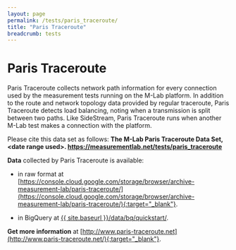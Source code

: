 ```yaml
---
layout: page
permalink: /tests/paris_traceroute/
title: "Paris Traceroute"
breadcrumb: tests
---
```


# Paris Traceroute

Paris Traceroute collects network path information for every connection used by the measurement tests running on the M-Lab platform. In addition to the route and network topology data provided by regular traceroute, Paris Traceroute detects load balancing, noting when a transmission is split between two paths. Like SideStream, Paris Traceroute runs when another M-Lab test makes a connection with the platform.

Please cite this data set as follows: **The M-Lab Paris Traceroute Data Set, &lt;date range used&gt;. https://measurementlab.net/tests/paris_traceroute**

**Data** collected by Paris Traceroute is available:

* in raw format at [https://console.cloud.google.com/storage/browser/archive-measurement-lab/paris-traceroute/](https://console.cloud.google.com/storage/browser/archive-measurement-lab/paris-traceroute/){:target="_blank"}.

* in BigQuery at [{{ site.baseurl }}/data/bq/quickstart/]({{site.baseurl}}/data/docs/bq/quickstart/).

**Get more information** at [http://www.paris-traceroute.net](http://www.paris-traceroute.net/){:target="_blank"}.